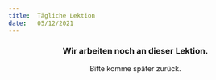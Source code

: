 ```yaml
---
title:  Tägliche Lektion
date:   05/12/2021
---
```


### <center>Wir arbeiten noch an dieser Lektion.</center>
<center>Bitte komme später zurück.</center>